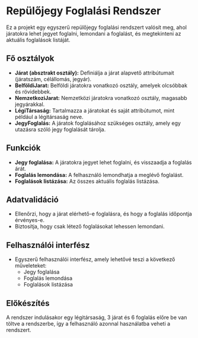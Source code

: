 # Repülőjegy Foglalási Rendszer
Ez a projekt egy egyszerű repülőjegy foglalási rendszert valósít meg, ahol járatokra lehet jegyet foglalni, lemondani a foglalást, és megtekinteni az aktuális foglalások listáját.

## Fő osztályok
- **Járat (absztrakt osztály):** Definiálja a járat alapvető attribútumait (járatszám, célállomás, jegyár).
- **BelföldiJarat:** Belföldi járatokra vonatkozó osztály, amelyek olcsóbbak és rövidebbek.
- **NemzetkoziJarat:** Nemzetközi járatokra vonatkozó osztály, magasabb jegyárakkal.
- **LégiTársaság:** Tartalmazza a járatokat és saját attribútumot, mint például a légitársaság neve.
- **JegyFoglalás:** A járatok foglalásához szükséges osztály, amely egy utazásra szóló jegy foglalását tárolja.

## Funkciók
- **Jegy foglalása:** A járatokra jegyet lehet foglalni, és visszaadja a foglalás árát.
- **Foglalás lemondása:** A felhasználó lemondhatja a meglévő foglalást.
- **Foglalások listázása:** Az összes aktuális foglalás listázása.

## Adatvalidáció
- Ellenőrzi, hogy a járat elérhető-e foglalásra, és hogy a foglalás időpontja érvényes-e.
- Biztosítja, hogy csak létező foglalásokat lehessen lemondani.

## Felhasználói interfész
- Egyszerű felhasználói interfész, amely lehetővé teszi a következő műveleteket:
  - Jegy foglalása
  - Foglalás lemondása
  - Foglalások listázása

## Előkészítés
A rendszer indulásakor egy légitársaság, 3 járat és 6 foglalás előre be van töltve a rendszerbe, így a felhasználó azonnal használatba veheti a rendszert.
